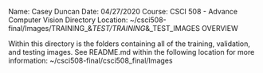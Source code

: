 Name: Casey Duncan
Date: 04/27/2020
Course: CSCI 508 - Advance Computer Vision
Directory Location: ~/csci508-final/Images/TRAINING_&_TEST/TRAINING_&_TEST_IMAGES
OVERVIEW

Within this directory is the folders containing all of the training, validation, and testing images. See README.md within the following location for more information:
~/csci508-final/csci508_final/Images
